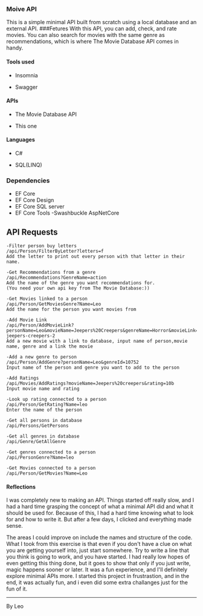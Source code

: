 ### Moive API 
This is a simple minimal API built from scratch using a local database and an external API.
###Fetures
With this API, you can add, check, and rate movies. You can also search for movies with the same genre as recommendations, which is where The Movie Database API comes in handy.

#### Tools used 

- Insomnia

- Swagger

#### APIs

- The Movie Database API

- This one

#### Languages

- C#

- SQL(LINQ)

### Dependencies

- EF Core
- EF Core Design
- EF Core SQL server
- EF Core Tools
 -Swashbuckle AspNetCore


## API Requests
```
-Filter person buy letters
/api/Person/FilterByLetter?letters=f
Add the letter to print out every person with that letter in their name.
```
```
-Get Recommendations from a genre
/api/Recommendations?GenreName=action
Add the name of the genre you want recommendations for.
(You need your own api key from The Movie Database:))
```
```
-Get Movies linked to a person
/api/Person/GetMoviesGenre?Name=Leo
Add the name for the person you want movies from
```
```
-Add Movie Link
/api/Person/AddMovieLink?personName=Leo&movieName=Jeepers%20Creepers&genreName=Horror&movieLink=https%3A%2F%2Fwww.themoviedb.org%2Fmovie%2F11351-jeepers-creepers-2
Add a new movie with a link to database, input name of person,movie name, genre and a link the movie
```
```
-Add a new genre to person
/api/Person/AddGenre?personName=Leo&genreId=10752
Input name of the person and genre you want to add to the person
```
```
-Add Ratings
/api/Movies/AddRatings?movieName=Jeepers%20creepers&rating=10b
Input movie name and rating
```
```
-Look up rating connected to a person
/api/Person/GetRating?Name=leo
Enter the name of the person
```
```
-Get all persons in database
/api/Persons/GetPersons
```
```
-Get all genres in database
/api/Genre/GetAllGenre
```
```
-Get genres connected to a person
/api/PersonGenre?Name=leo
```
```
-Get Movies connected to a person
/api/Person/GetMovies?Name=Leo
```

#### Reflections
I was completely new to making an API. Things started off really slow, and I had a hard time grasping the concept of what a minimal API did and what it should be used for. Because of this, I had a hard time knowing what to look for and how to write it. But after a few days, I clicked and everything made sense.

The areas I could improve on include the names and structure of the code. What I took from this exercise is that even if you don't have a clue on what you are getting yourself into, just start somewhere. Try to write a line that you think is going to work, and you have started. I had really low hopes of even getting this thing done, but it goes to show that only if you just write, magic happens sooner or later. It was a fun experience, and I'll definitely explore minimal APIs more. I started this project in frustrastion, and in the end, it was actually fun, and i even did some extra challanges just for the fun of it.


---

By Leo
